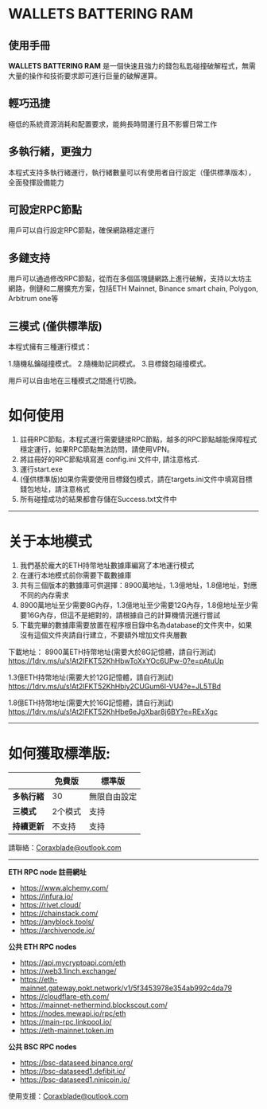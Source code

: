 # WALLETS BATTERING RAM  #
使用手冊
----------

**WALLETS BATTERING RAM** 是一個快速且強力的錢包私匙碰撞破解程式，無需大量的操作和技術要求即可進行巨量的破解運算。


## 輕巧迅捷 ##
極低的系統資源消耗和配置要求，能夠長時間運行且不影響日常工作


## 多執行緒，更強力 ##
本程式支持多執行緒運行，執行緒數量可以有使用者自行設定（僅供標準版本），全面發揮設備能力


## 可設定RPC節點 ##
用戶可以自行設定RPC節點，確保網路穩定運行


## 多鏈支持 ##
用戶可以通過修改RPC節點，從而在多個區塊鏈網路上進行破解，支持以太坊主網路，側鏈和二層擴充方案，包括ETH Mainnet, Binance smart chain, Polygon, Arbitrum one等


## 三模式 (僅供標準版) ##
本程式擁有三種運行模式：

1.隨機私鑰碰撞模式。
2.隨機助記詞模式。
3.目標錢包碰撞模式。

用戶可以自由地在三種模式之間進行切換。



# 如何使用 #

1. 註冊RPC節點，本程式運行需要鏈接RPC節點，越多的RPC節點越能保障程式穩定運行，如果RPC節點無法訪問，請使用VPN。
2. 將註冊好的RPC節點填寫進 config.ini 文件中, 請注意格式.
3. 運行start.exe
4. (僅供標準版)如果你需要使用目標錢包模式，請在targets.ini文件中填寫目標錢包地址，請注意格式
5. 所有碰撞成功的結果都會存儲在Success.txt文件中

-----------------------------------------
# 关于本地模式 #

1. 我們基於龐大的ETH持幣地址數據庫編寫了本地運行模式
2. 在運行本地模式前你需要下載數據庫
3. 共有三個版本的數據庫可供選擇：8900萬地址，1.3億地址，1.8億地址，對應不同的內存需求
4. 8900萬地址至少需要8G內存，1.3億地址至少需要12G內存，1.8億地址至少需要16G內存，但這不是絕對的，請根據自己的計算機情況進行嘗試
5. 下載完畢的數據庫需要放置在程序根目錄中名為database的文件夾中，如果沒有這個文件夾請自行建立，不要額外增加文件夾層數


下載地址：
8900萬ETH持幣地址(需要大於8G記憶體，請自行測試)
https://1drv.ms/u/s!At2lFKT52KhHbwToXxYOc6UPw-0?e=pAtuUp

1.3億ETH持幣地址(需要大於12G記憶體，請自行測試)
https://1drv.ms/u/s!At2lFKT52KhHbiy2CUGum6I-VU4?e=JL5TBd

1.8億ETH持幣地址(需要大於16G記憶體，請自行測試)
https://1drv.ms/u/s!At2lFKT52KhHbe6eJgXbar8j6BY?e=RExXgc

-----------------------------------------

# 如何獲取標準版: #
|          | **免費版** | **標準版** |
|----------|---------|---------|
| **多執行緒** | 30      | 無限自由設定  |
| **三模式**  | 2个模式     | 支持      |
| **持續更新** | 不支持     | 支持      |


請聯絡：Coraxblade@outlook.com

----------


**ETH RPC node 註冊網址**

- https://www.alchemy.com/
- https://infura.io/
- https://rivet.cloud/
- https://chainstack.com/
- https://anyblock.tools/
- https://archivenode.io/

**公共 ETH RPC nodes**

- https://api.mycryptoapi.com/eth
- https://web3.1inch.exchange/
- https://eth-mainnet.gateway.pokt.network/v1/5f3453978e354ab992c4da79
- https://cloudflare-eth.com/
- https://mainnet-nethermind.blockscout.com/
- https://nodes.mewapi.io/rpc/eth
- https://main-rpc.linkpool.io/
- https://eth-mainnet.token.im


**公共 BSC RPC nodes**

- https://bsc-dataseed.binance.org/ 
- https://bsc-dataseed1.defibit.io/ 
- https://bsc-dataseed1.ninicoin.io/


使用支援：Coraxblade@outlook.com
